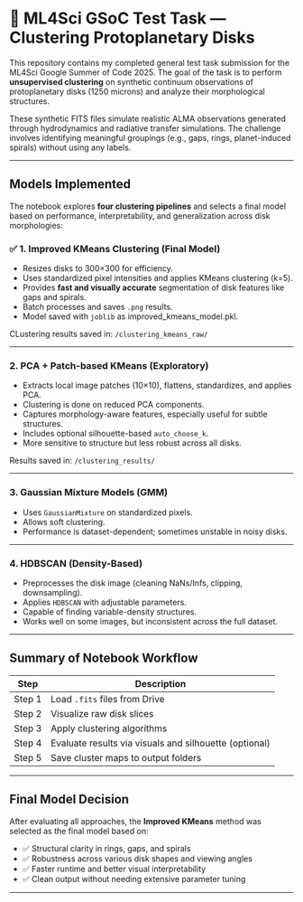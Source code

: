 # 🌌 ML4Sci GSoC Test Task — Clustering Protoplanetary Disks

This repository contains my completed general test task submission for the ML4Sci Google Summer of Code 2025. The goal of the task is to perform **unsupervised clustering** on synthetic continuum observations of protoplanetary disks (1250 microns) and analyze their morphological structures.

These synthetic FITS files simulate realistic ALMA observations generated through hydrodynamics and radiative transfer simulations. The challenge involves identifying meaningful groupings (e.g., gaps, rings, planet-induced spirals) without using any labels.

---

## Models Implemented

The notebook explores **four clustering pipelines** and selects a final model based on performance, interpretability, and generalization across disk morphologies:

### ✅ 1. **Improved KMeans Clustering (Final Model)**
- Resizes disks to 300×300 for efficiency.
- Uses standardized pixel intensities and applies KMeans clustering (k=5).
- Provides **fast and visually accurate** segmentation of disk features like gaps and spirals.
- Batch processes and saves `.png` results.
- Model saved with `joblib` as improved_kmeans_model.pkl.

CLustering results saved in: `/clustering_kmeans_raw/`

---

### 2. **PCA + Patch-based KMeans (Exploratory)**
- Extracts local image patches (10×10), flattens, standardizes, and applies PCA.
- Clustering is done on reduced PCA components.
- Captures morphology-aware features, especially useful for subtle structures.
- Includes optional silhouette-based `auto_choose_k`.
- More sensitive to structure but less robust across all disks.

Results saved in: `/clustering_results/`

---

### 3. **Gaussian Mixture Models (GMM)**
- Uses `GaussianMixture` on standardized pixels.
- Allows soft clustering.
- Performance is dataset-dependent; sometimes unstable in noisy disks.

---

### 4. **HDBSCAN (Density-Based)**
- Preprocesses the disk image (cleaning NaNs/Infs, clipping, downsampling).
- Applies `HDBSCAN` with adjustable parameters.
- Capable of finding variable-density structures.
- Works well on some images, but inconsistent across the full dataset.

---

## Summary of Notebook Workflow

| Step | Description |
|------|-------------|
| Step 1 | Load `.fits` files from Drive |
| Step 2 | Visualize raw disk slices |
| Step 3 | Apply clustering algorithms |
| Step 4 | Evaluate results via visuals and silhouette (optional) |
| Step 5 | Save cluster maps to output folders |

---

## Final Model Decision

After evaluating all approaches, the **Improved KMeans** method was selected as the final model based on:

- ✅ Structural clarity in rings, gaps, and spirals
- ✅ Robustness across various disk shapes and viewing angles
- ✅ Faster runtime and better visual interpretability
- ✅ Clean output without needing extensive parameter tuning

---
